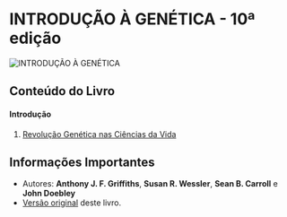 # INTRODUÇÃO À GENÉTICA - 10ª edição

![INTRODUÇÃO À GENÉTICA](https://images.livrariasaraiva.com.br/imagemnet/imagem.aspx/?pro_id=4956118&qld=90&l=430&a=-1)

## Conteúdo do Livro

#### Introdução

1. [Revolução Genética nas Ciências da Vida](https://github.com/braziljs/eloquente-javascript/blob/master/chapters/01-valores-tipos-operadores.md)

## Informações Importantes

- Autores: **Anthony J. F. Griffiths**, **Susan R. Wessler**, **Sean B. Carroll** e **John Doebley**
- [Versão original](http://eloquentjavascript.net) deste livro.
